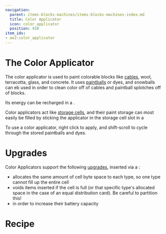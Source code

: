 ```yaml
---
navigation:
  parent: items-blocks-machines/items-blocks-machines-index.md
  title: Color Applicator
  icon: color_applicator
  position: 410
item_ids:
- ae2:color_applicator
---
```

# The Color Applicator

<ItemImage id="color_applicator" scale="4" />

The color applicator is used to paint colorable blocks like [cables](cables.md), wool, terracotta, glass, and concrete. It uses
[paintballs](paintballs.md) or dyes, and snowballs can eb used in order to clean color off of cables and paintball splotches off of blocks.

Its energy can be recharged in a <ItemLink id="charger" />.

Color applicators act like [storage cells](storage_cells.md), and their paint storage can most easily be filled by sticking
the applicator in the storage cell slot in a <ItemLink id="chest" />

To use a color applicator, right click to apply, and shift-scroll to cycle through the stored paintballs and dyes.

# Upgrades

Color Applicators support the following [upgrades](upgrade_cards.md), inserted via a <ItemLink id="cell_workbench" />:

- <ItemLink id="equal_distribution_card" /> allocates the same amount of cell byte space to each type, so one type cannot fill up the entire cell
- <ItemLink id="void_card" /> voids items inserted if the cell is full (or that specific type's allocated space in the
case of an equal distribution card). Be careful to partition this!
- <ItemLink id="energy_card" /> in order to increase their battery capacity

# Recipe

<RecipeFor id="color_applicator" />